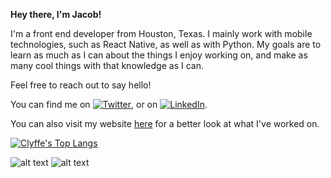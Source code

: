 
**Hey there, I'm Jacob!**

I'm a front end developer from Houston, Texas. I mainly work with mobile technologies, such as React Native, as well as with Python. My goals are to learn as much as I can about the things I enjoy working on, and make as many cool things with that knowledge as I can. 

Feel free to reach out to say hello!
<!-- Actual text -->
You can find me on [![Twitter][1.2]][1], or on [![LinkedIn][2.2]][2].

You can also visit my website [here](https://jacobjumper.com) for a better look at what I've worked on.


<!-- Icons -->

[1.2]: http://i.imgur.com/wWzX9uB.png (twitter icon without padding)
[2.2]: https://raw.githubusercontent.com/MartinHeinz/MartinHeinz/master/linkedin-3-16.png 

<!-- Links to your social media accounts -->

[1]: https://twitter.com/MirrorClyffe
[2]: https://www.linkedin.com/in/jacob-jumper-4419a215a/

[![Clyffe's Top Langs](https://github-readme-stats.vercel.app/api/top-langs/?username=clyffe&layout=full&theme=synthwave)](https://github.com/clyffe/github-readme-stats)

![alt text](https://camo.githubusercontent.com/a71f1a20d58a3506dd5f32dcb31461bd5102a0bd33dbf49db9195c589eaca8d7/68747470733a2f2f696d672e736869656c64732e696f2f62616467652f707974686f6e2532302d2532333134333534432e7376673f267374796c653d666f722d7468652d6261646765266c6f676f3d707974686f6e266c6f676f436f6c6f723d7768697465)
![alt text](https://camo.githubusercontent.com/d63f69f39b73065f70f890c1728b2cb18c2d51b6b78608f52b0cd3bbfb2cb685/68747470733a2f2f696d672e736869656c64732e696f2f62616467652f72656163745f6e61746976652532302d2532333230323332612e7376673f267374796c653d666f722d7468652d6261646765266c6f676f3d7265616374266c6f676f436f6c6f723d253233363144414642)


